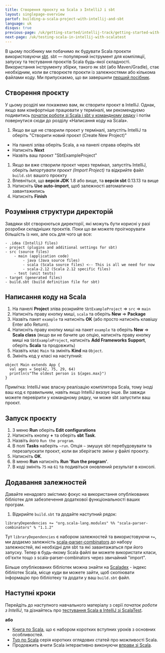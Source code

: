 ```yaml
---
title: Створення проєкту на Scala з IntelliJ і sbt
layout: singlepage-overview
partof: building-a-scala-project-with-intellij-and-sbt
language: uk
disqus: true
previous-page: /uk/getting-started/intellij-track/getting-started-with-scala-in-intellij
next-page: /uk/testing-scala-in-intellij-with-scalatest
---
```


В цьому посібнику ми побачимо як будувати Scala проєкти використовуючи [sbt](https://www.scala-sbt.org/1.x/docs/index.html).
sbt — популярний інструмент для компіляції, запуску та тестування проєктів Scala будь-якої складності.
Використання інструменту збірки, такого як sbt (або Maven/Gradle), стає необхідним, коли ви створюєте проєкти із залежностями або кількома файлами коду.
Ми припускаємо, що ви завершили [перший посібник](./getting-started-with-scala-in-intellij.html).

## Створення проєкту
У цьому розділі ми покажемо вам, як створити проєкт в IntelliJ. Однак, якщо вам
комфортніше працювати у терміналі, ми рекомендуємо подивитись [початок роботи зі Scala і sbt у командному рядку](/uk/getting-started/sbt-track/getting-started-with-scala-and-sbt-on-the-command-line.html)
і потім повернутися сюди до розділу «Написання коду на Scala».

1. Якщо ви ще не створили проєкт у терміналі, запустіть IntelliJ та оберіть "Створити новий проєкт (Create New Project)"
  * На панелі зліва оберіть Scala, а на панелі справа оберіть sbt
  * Натисніть **Next**
  * Назвіть ваш проєкт "SbtExampleProject"
1. Якщо ви вже створили проєкт через термінал, запустіть IntelliJ, оберіть *Імпортувати проєкт (Import Project)* та відкрийте файл `build.sbt` вашого проєкту
1. Впевніться, що **версія JDK** 1.8 або вище, та **версія sbt** 0.13.13 та вище
1. Натисніть **Use auto-import**, щоб залежності автоматично завантажились
1. Натисніть **Finish**

## Розуміння структури директорій
Завдяки sbt створюються директорії, які можуть бути корисні у разі розробки складніших проєктів.
Поки що ви можете проігнорувати більшість із них, але ось для чого це все:

```
- .idea (IntelliJ files)
- project (plugins and additional settings for sbt)
- src (source files)
    - main (application code)
        - java (Java source files)
        - scala (Scala source files) <-- This is all we need for now
        - scala-2.12 (Scala 2.12 specific files)
    - test (unit tests)
- target (generated files)
- build.sbt (build definition file for sbt)
```


## Написання коду на Scala
1. На панелі **Project** зліва розкрийте `SbtExampleProject` => `src` => `main`
1. Натисніть праву кнопку миші, `scala` та оберіть **New** => **Package**
1. Назвіть пакет `example` та натисніть **OK** (або просто натисніть клавішу Enter або Return).
1. Натисніть праву кнопку миші на пакет `example` та оберіть **New** => **Scala class** (якщо ви не бачите цю опцію, натисніть праву кнопку миші на `SbtExampleProject`, натисніть **Add Frameworks Support**, оберіть **Scala** та продовжить)
1. Назвіть клас `Main` та змініть **Kind** на `Object`.
1. Змініть код у класі на наступний:

```
object Main extends App {
  val ages = Seq(42, 75, 29, 64)
  println(s"The oldest person is ${ages.max}")
}
```

Примітка: IntelliJ має власну реалізацію компілятора Scala, тому іноді ваш код є правильним, навіть якщо IntelliJ вказує інше.
Ви завжди можете перевірити у командному рядку, чи може sbt запустити ваш проєкт.

## Запуск проєкту
1. З меню **Run** оберіть **Edit configurations**
1. Натисніть кнопку **+** та оберіть **sbt Task**.
1. Назвіть його `Run the program`.
1. В полі **Tasks** наберіть `~run`. Опція `~` змушує sbt перебудовувати та перезапускати проєкт, коли ви зберігаєте зміни у файлі проєкту.
1. Натисніть **OK**.
1. В меню **Run** натисніть **Run 'Run the program'**.
1. В коді змініть `75` на `61` та подивіться оновлений результат в консолі.

## Додавання залежностей
Давайте ненадовго змістимо фокус на використання опублікованих бібліотек для забезпечення додаткової функціональності ваших програм.
1. Відкрийте `build.sbt` та додайте наступний рядок:

```
libraryDependencies += "org.scala-lang.modules" %% "scala-parser-combinators" % "1.1.2"
```

Тут `libraryDependencies` є набором залежностей та використовуючи `+=`,
ми додаємо залежність [scala-parser-combinators](https://github.com/scala/scala-parser-combinators) до набору залежностей,
які необхідні для sbt та які завантажаться при його запуску. Тепер в будь-якому Scala файлі ви можете використати
класи, об'єкти тощо з scala-parser-combinators через звичайний "import".

Більше опублікованих бібліотек можна знайти на
[Scaladex](https://index.scala-lang.org/) - індекс бібліотек Scala, місце куди ви можете зайти, щоб скопіювати інформацію про бібліотеку
та додати у ваш `build.sbt` файл.

## Наступні кроки

Перейдіть до наступного навчального матеріалу з серії _початок роботи з IntelliJ_, та дізнайтесь про [тестування Scala в IntelliJ зі ScalaTest](testing-scala-in-intellij-with-scalatest.html).

**або**

* [Книга по Scala](/overviews/scala-book/introduction.html), що є набором коротких вступних уроків з основних особливостей.
* [Тур по Scala](/tour/tour-of-scala.html) серія коротких оглядових статей про можливості Scala.
* Продовжить вчити Scala інтерактивно виконуючи
  [вправи зі Scala](https://www.scala-exercises.org/scala_tutorial).